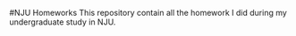#NJU Homeworks
This repository contain all the homework I did during my undergraduate study in NJU.
